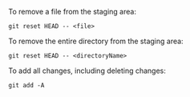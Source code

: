 To remove a file from the staging area:

    git reset HEAD -- <file>

To remove the entire directory from the staging area:

    git reset HEAD -- <directoryName>
    
To add all changes, including deleting changes:
    
    git add -A